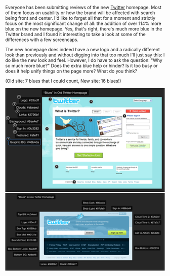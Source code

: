 Everyone has been submitting reviews of the new
[Twitter](http://www.twitter.com) homepage. Most of them focus on usability or
how the brand will be affected with search being front and center. I'd like to
forget all that for a moment and strictly focus on the most significant change
of all: the addition of over 114% more blue on the new homepage. Yes, that's
right, there's much more blue in the Twitter brand and I found it interesting to
take a look at some of the differences with a few screencaps.

The new homepage does indeed have a new logo and a radically different look than
previously and without digging into that too much I'll just say this: I do like
the new look and feel. However, I do have to ask the question: "Why so much more
blue?" Does the extra blue help or hinder? Is it too busy or does it help unify
things on the page more? What do you think?

(Old site: 7 blues that I could count, New site: 16 blues!)

![](/img/1158376-Picture%2014.png)
![](/img/1158377-Picture%2015.png)
